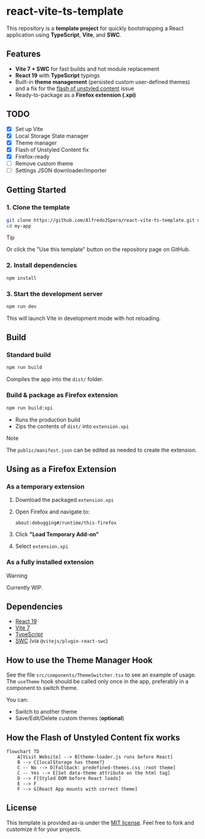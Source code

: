 # react-vite-ts-template

This repository is a **template project** for quickly bootstrapping a React application using **TypeScript**, **Vite**, and **SWC**.

## Features

-   **Vite 7 + SWC** for fast builds and hot module replacement
-   **React 19** with **TypeScript** typings
-   Built-in **theme management** (persisted custom user-defined themes) and a fix for the [flash of unstyled content](https://en.wikipedia.org/wiki/Flash_of_unstyled_content) issue
-   Ready-to-package as a **Firefox extension (.xpi)**

## TODO

-   [x] Set up Vite
-   [x] Local Storage State manager
-   [x] Theme manager
-   [x] Flash of Unstyled Content fix
-   [x] Firefox-ready
-   [ ] Remove custom theme
-   [ ] Settings JSON downloader/importer

## Getting Started

### 1. Clone the template

```bash
git clone https://github.com/AlfredoJSpera/react-vite-ts-template.git my-app
cd my-app
```

> [!TIP]
> Or click the "Use this template" button on the repository page on GitHub.

### 2. Install dependencies

```bash
npm install
```

### 3. Start the development server

```bash
npm run dev
```

This will launch Vite in development mode with hot reloading.

## Build

### Standard build

```bash
npm run build
```

Compiles the app into the `dist/` folder.

### Build & package as Firefox extension

```bash
npm run build:xpi
```

-   Runs the production build
-   Zips the contents of `dist/` into `extension.xpi`

> [!NOTE]
> The `public/manifest.json` can be edited as needed to create the extension.

## Using as a Firefox Extension

### As a temporary extension

1. Download the packaged `extension.xpi`
2. Open Firefox and navigate to:

    ```
    about:debugging#/runtime/this-firefox
    ```

3. Click **"Load Temporary Add-on"**
4. Select `extension.xpi`

### As a fully installed extension

> [!WARNING]
> Currently WIP.

## Dependencies

-   [React 19](https://react.dev/)
-   [Vite 7](https://vitejs.dev/)
-   [TypeScript](https://www.typescriptlang.org/)
-   [SWC](https://swc.rs/) (via `@vitejs/plugin-react-swc`)

## How to use the Theme Manager Hook

See the file `src/components/ThemeSwitcher.tsx` to see an example of usage.
The `useTheme` hook should be called only once in the app, preferably in a component to switch theme.

You can:

-   Switch to another theme
-   Save/Edit/Delete custom themes (**optional**)

## How the Flash of Unstyled Content fix works

```mermaid
flowchart TD
    A[Visit Website] --> B[theme-loader.js runs before React]
	B --> C{localStorage has theme?}
	C -- No --> D[Fallback: predefined-themes.css :root theme]
    C -- Yes --> E[Set data-theme attribute on the html tag]
	D --> F[Styled DOM before React loads]
	E --> F
	F --> G[React App mounts with correct theme]
```

## License

This template is provided as-is under the [MIT license](LICENSE). Feel free to fork and customize it for your projects.
